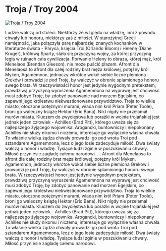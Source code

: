 Troja / Troy 2004 
=============
[![Troja / Troy 2004 ](http://vidos.pl/images/player.gif)](http://vidos.pl/troja-troy-2004)

 Ludzie walczą od stuleci. Niektórzy ze względu na władzę, inni z powodu chwały lub honoru, niektórzy zaś z miłości. W starożytnej Grecji namiętność, jaka połączyła parę najbardziej znanych kochanków w literaturze świata - Parysa, księcia Troi (Orlando Bloom) i Helenę (Diane Kruger), królową Sparty, stała się przyczyną wojny, za której przyczyną legła w ruinach cała cywilizacja. Porwanie Heleny to obraza, której mąż, król Menelaos (Brendan Gleeson), nie może puścić płazem. Afront dla Menelaosa to afront dla całej rodziny brat męża królowej, potężny król Myken, Agamemnon, jednoczy wkrótce wokół siebie liczne plemiona Greków i prowadzi je pod Troję, by walczyć w obronie splamionego honoru swego brata. W rzeczywistości honor jest jedynie wygodnym pretekstem, prawdziwą przyczyną wyruszenia Agamemnona na wyprawę jest chciwość musi zdobyć Troję, by zdobyć panowanie nad morzem Egejskim, co zapewni jego królestwu niekwestionowane przywództwo. Troja to wielkie miasto, otoczone potężnymi murami, włada nim król Priam (Peter Toole), broni go waleczny książę Hektor (Eric Bana). Nikt nigdy nie przełamał murów miasta. Kluczem do zwycięstwa lub porażki w wojnie trojańskiej jest jednak jeden człowiek - Achilles (Brad Pitt), którego uważa się za najlepszego żyjącego wojownika. Arogancki, buntowniczy i niepokonany Achilles nie służy nikomu i niczemu, interesuje go wyłącznie własna chwała. To właśnie wielka żądza chwały prowadzi go pod wrota Troi pod sztandarem Agamemnona, lecz o jego losie zadecyduje miłość. Dwa światy walczą o honor i władzę. Tysiące ludzi zginie w poszukiwaniu chwały. Miłość przyniesie zagładę całemu narodowi.  ... Afront dla Menelaosa to afront dla całej rodziny brat męża królowej, potężny król Myken, Agamemnon, jednoczy wkrótce wokół siebie liczne plemiona Greków i prowadzi je pod Troję, by walczyć w obronie splamionego honoru swego brata. W rzeczywistości honor jest jedynie wygodnym pretekstem, prawdziwą przyczyną wyruszenia Agamemnona na wyprawę jest chciwość musi zdobyć Troję, by zdobyć panowanie nad morzem Egejskim, co zapewni jego królestwu niekwestionowane przywództwo. Troja to wielkie miasto, otoczone potężnymi murami, włada nim król Priam (Peter Toole), broni go waleczny książę Hektor (Eric Bana). Nikt nigdy nie przełamał murów miasta. Kluczem do zwycięstwa lub porażki w wojnie trojańskiej jest jednak jeden człowiek - Achilles (Brad Pitt), którego uważa się za najlepszego żyjącego wojownika. Arogancki, buntowniczy i niepokonany Achilles nie służy nikomu i niczemu, interesuje go wyłącznie własna chwała. To właśnie wielka żądza chwały prowadzi go pod wrota Troi pod sztandarem Agamemnona, lecz o jego losie zadecyduje miłość. Dwa światy walczą o honor i władzę. Tysiące ludzi zginie w poszukiwaniu chwały. Miłość przyniesie zagładę całemu narodowi.
